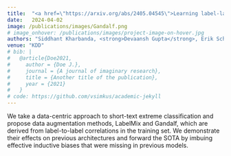 ```yaml
---
title:  "<a href=\"https://arxiv.org/abs/2405.04545\">Learning label-label correlations in Extreme Multi-label Classification via Label Features</a>"
date:   2024-04-02
image: /publications/images/Gandalf.png
# image_onhover: /publications/images/project-image-on-hover.jpg
authors: "Siddhant Kharbanda, <strong>Devaansh Gupta</strong>, Erik Schultheis, Atmadeep Banerjee, Cho-Jui Hsieh, Rohit Babbar"
venue: "KDD"
# bib: |
#   @article{Doe2021,
#     author = {Doe J.},
#     journal = {A journal of imaginary research},
#     title = {Another title of the publication},
#     year = {2021}
#   }
# code: https://github.com/vsimkus/academic-jekyll
---
```

We take a data-centric approach to short-text extreme classification and propose data augmentation methods, LabelMix and Gandalf, which are derived from label-to-label correlations in the training set. We demonstrate their effects on previous architectures and forward the SOTA by imbuing effective inductive biases that were missing in previous models.
